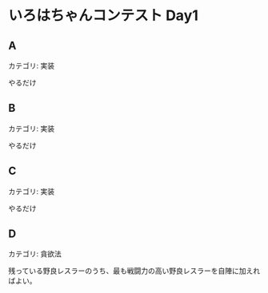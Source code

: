 # いろはちゃんコンテスト Day1

## A
カテゴリ: 実装

やるだけ

## B
カテゴリ: 実装

やるだけ

## C
カテゴリ: 実装

やるだけ

## D
カテゴリ: 貪欲法

残っている野良レスラーのうち、最も戦闘力の高い野良レスラーを自陣に加えればよい。
